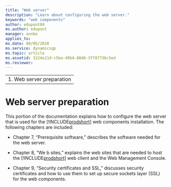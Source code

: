 ```yaml
---
title: "Web server"
description: "Learn about configuring the web server."
keywords: "web components"
author: edupont04
ms.author: edupont
manager: annbe
applies_to: 
ms.date: 09/05/2018
ms.service: dynamicsgp
ms.topic: article
ms.assetid: 3124e11d-c5ba-49b4-88d6-3ff8773bc5ed
ms.reviewer: 
---
```

|                            |
|----------------------------|
| 1.  Web server preparation |

<span id="_Toc498953295" class="anchor"></span>

# Web server preparation

This portion of the documentation explains how to configure the web server that is used for the [!INCLUDE[prodshort](../includes/prodshort.md)] web components installation. The following chapters are included:

-   Chapter 7, “Prerequisite software,” describes the software needed for the web server.

-   Chapter 8, “We b sites,” explains the web sites that are needed to host the [!INCLUDE[prodshort](../includes/prodshort.md)] web client and the Web Management Console.

-   Chapter 9, “Security certificates and SSL,” discusses security certificates and how to use them to set up secure sockets layer (SSL) for the web components.


